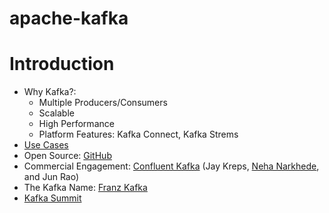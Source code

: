 # apache-kafka

# Introduction
- Why Kafka?:
  - Multiple Producers/Consumers
  - Scalable
  - High Performance
  - Platform Features: Kafka Connect, Kafka Strems
- [Use Cases](https://kafka.apache.org/uses)
- Open Source: [GitHub](https://github.com/apache/kafka)
- Commercial Engagement: [Confluent Kafka](https://confluent.io) (Jay Kreps, [Neha Narkhede](https://www.nehanarkhede.com/), and Jun Rao)
- The Kafka Name: [Franz Kafka](https://en.wikipedia.org/wiki/Franz_Kafka)
- [Kafka Summit](https://www.kafka-summit.org/)
